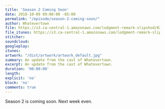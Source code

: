 ```yaml
---
title: 'Season 2 Coming Soon'
date: 2018-10-09 09:00:00 -05:00
permalink: "/episode/season-2-coming-soon/"
author: Whatevertown
file: https://s3.ca-central-1.amazonaws.com/lodgment-remark-slipshod/0200.mp3
file_itunes: https://s3.ca-central-1.amazonaws.com/lodgment-remark-slipshod/0200.m4a
stitcher:
soundcloud:
googleplay:
itunes:
artwork: "/dist/artwork/artwork_default.jpg"
summary: An update from the cast of Whatevertown.
excerpt: An update from the cast of Whatevertown.
duration: '00:00:00'
length:
explicit: 'no'
block: 'no'
comments: true
---
```


Season 2 is coming soon. Next week even.
